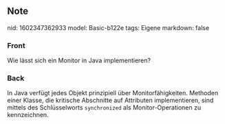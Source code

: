 ## Note
nid: 1602347362933
model: Basic-b122e
tags: Eigene
markdown: false

### Front
Wie lässt sich ein Monitor in Java implementieren?

### Back
<div>In Java verfügt jedes Objekt prinzipiell über Monitorfähigkeiten. Methoden einer Klasse, die kritische Abschnitte auf Attributen implementieren, sind mittels des Schlüsselworts <code>synchronized</code> als Monitor-Operationen zu kennzeichnen.</div>
